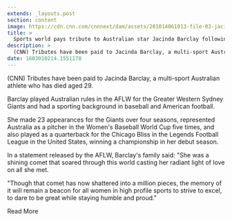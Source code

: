 ```yaml
--- 
extends: _layouts.post 
section: content 
image: https://cdn.cnn.com/cnnnext/dam/assets/201014061013-file-03-jacinda-barclay-2019-super-tease.jpg 
title: > 
  Sports world pays tribute to Australian star Jacinda Barclay following her death aged 29 
description: > 
  (CNN) Tributes have been paid to Jacinda Barclay, a multi-sport Australian athlete who has died aged 29.Barclay played Australian rules in the AFLW for the Greater Western Sydney Giants and had a sporting background in baseball and American football.She made 23 appearances for the Giants over four seasons, represented Australia as a pitcher in the Women's Baseball World Cup five times, and also played as a quarterback for the Chicago Bliss in the Legends Football League in the United States, winning a championship in her debut season.In a statement released by the AFLW, Barclay's family said: "She was a shining comet that soared through this world casting her radiant light of love on all she met."Though that comet has now shattered into a million pieces, the memory of it will remain a beacon for all women in high profile sports to strive to excel, to dare to be great while staying humble and proud." 
date: 1603010214.1551178 
--- 
```

(CNN) Tributes have been paid to Jacinda Barclay, a multi-sport Australian athlete who has died aged 29.

Barclay played Australian rules in the AFLW for the Greater Western Sydney Giants and had a sporting background in baseball and American football.

She made 23 appearances for the Giants over four seasons, represented Australia as a pitcher in the Women's Baseball World Cup five times, and also played as a quarterback for the Chicago Bliss in the Legends Football League in the United States, winning a championship in her debut season.

In a statement released by the AFLW, Barclay's family said: "She was a shining comet that soared through this world casting her radiant light of love on all she met.

"Though that comet has now shattered into a million pieces, the memory of it will remain a beacon for all women in high profile sports to strive to excel, to dare to be great while staying humble and proud."

Read More